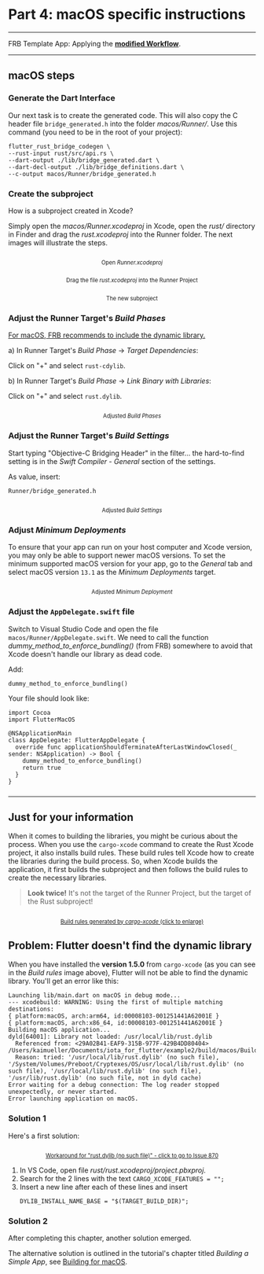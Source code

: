 # Part 4: macOS specific instructions

---

FRB Template App: Applying the **<a href="../frb-example-app">modified Workflow</a>**.

---

## macOS steps

### Generate the Dart Interface

Our next task is to create the generated code. This will also copy the C header file `bridge_generated.h` into the folder _macos/Runner/_. Use this command (you need to be in the root of your project):

```
flutter_rust_bridge_codegen \
--rust-input rust/src/api.rs \
--dart-output ./lib/bridge_generated.dart \
--dart-decl-output ./lib/bridge_definitions.dart \
--c-output macos/Runner/bridge_generated.h
```

### Create the subproject

How is a subproject created in Xcode?

Simply open the _macos/Runner.xcodeproj_ in Xcode, open the _rust/_ directory in Finder and drag the _rust.xcodeproj_ into the Runner folder. The next images will illustrate the steps.

<figure style="margin:0;">
<img src="../../../assets/macos_instructions/macos_1.jpg" alt=""><figcaption style="font-size: 0.8em;text-align:center;"><p>Open <i>Runner.xcodeproj</i></p></figcaption>
</figure>

<figure style="margin:0;">
<img src="../../../assets/macos_instructions/macos_2.jpg" alt=""><figcaption style="font-size: 0.8em;text-align:center;"><p>Drag the file <i>rust.xcodeproj</i> into the Runner Project</p></figcaption>
</figure>

<figure style="margin:0;">
<img src="../../../assets/macos_instructions/macos_3.jpg" alt=""><figcaption style="font-size: 0.8em;text-align:center;"><p>The new subproject</p></figcaption>
</figure>

### Adjust the Runner Target's _Build Phases_

<a href="https://cjycode.com/flutter_rust_bridge/integrate/ios_linking.html" target="_blank">For macOS, FRB recommends to include the dynamic library.</a>

a) In Runner Target's _Build Phase_ -> _Target Dependencies_:

Click on "+" and select `rust-cdylib`.

b) In Runner Target's _Build Phase_ -> _Link Binary with Libraries_:

Click on "+" and select `rust.dylib`.

<figure style="margin:0;">
<img src="../../../assets/macos_instructions/macos_4.jpg" alt=""><figcaption style="font-size: 0.8em;text-align:center;"><p>Adjusted <i>Build Phases</i></p></figcaption>
</figure>

### Adjust the Runner Target's _Build Settings_

Start typing "Objective-C Bridging Header" in the filter... the hard-to-find setting is in the _Swift Compiler - General_ section of the settings.

As value, insert:

```
Runner/bridge_generated.h
```

<figure style="margin:0;">
<img src="../../../assets/macos_instructions/macos_5.jpg" alt=""><figcaption style="font-size: 0.8em;text-align:center;"><p>Adjusted <i>Build Settings</i></p></figcaption>
</figure>

### Adjust _Minimum Deployments_

To ensure that your app can run on your host computer and Xcode version, you may only be able to support newer macOS versions. To set the minimum supported macOS version for your app, go to the _General_ tab and select macOS version `13.1` as the _Minimum Deployments_ target.

<figure style="margin:0;">
<img src="../../../assets/macos_instructions/macos_6.jpg" alt=""><figcaption style="font-size: 0.8em;text-align:center;"><p>Adjusted <i>Minimum Deployment</i></p></figcaption>
</figure>

### Adjust the `AppDelegate.swift` file

Switch to Visual Studio Code and open the file `macos/Runner/AppDelegate.swift`. We need to call the function _dummy_method_to_enforce_bundling()_ (from FRB) somewhere to avoid that Xcode doesn't handle our library as dead code.

Add:

```
dummy_method_to_enforce_bundling()
```

Your file should look like:

```
import Cocoa
import FlutterMacOS

@NSApplicationMain
class AppDelegate: FlutterAppDelegate {
  override func applicationShouldTerminateAfterLastWindowClosed(_ sender: NSApplication) -> Bool {
    dummy_method_to_enforce_bundling()
    return true
  }
}
```

###

---

## Just for your information

When it comes to building the libraries, you might be curious about the process. When you use the `cargo-xcode` command to create the Rust Xcode project, it also installs build rules. These build rules tell Xcode how to create the libraries during the build process. So, when Xcode builds the application, it first builds the subproject and then follows the build rules to create the necessary libraries.

> **Look twice!** It's not the target of the Runner Project, but the target of the Rust subproject!

<figure style="margin:0;">
<a href="../../../assets/xcode/macos_build-rules.jpg" target="_blank">
<img src="../../../assets/xcode/macos_build-rules.jpg" alt=""><figcaption style="font-size: 0.8em;text-align:center;"><p>Build rules generated by <i>cargo-xcode</i> (click to enlarge)</p></figcaption>
</a>
</figure>

## Problem: Flutter doesn't find the dynamic library

When you have installed the **version 1.5.0** from `cargo-xcode` (as you can see in the _Build rules_ image above), Flutter will not be able to find the dynamic library. You'll get an error like this:

```
Launching lib/main.dart on macOS in debug mode...
--- xcodebuild: WARNING: Using the first of multiple matching destinations:
{ platform:macOS, arch:arm64, id:00008103-001251441A62001E }
{ platform:macOS, arch:x86_64, id:00008103-001251441A62001E }
Building macOS application...
dyld[64001]: Library not loaded: /usr/local/lib/rust.dylib
  Referenced from: <29A02B41-EAF9-315B-977F-429B4DD80404> /Users/kaimueller/Documents/iota_for_flutter/example2/build/macos/Build/Products/Debug/example2.app/Contents/MacOS/example2
  Reason: tried: '/usr/local/lib/rust.dylib' (no such file), '/System/Volumes/Preboot/Cryptexes/OS/usr/local/lib/rust.dylib' (no such file), '/usr/local/lib/rust.dylib' (no such file), '/usr/lib/rust.dylib' (no such file, not in dyld cache)
Error waiting for a debug connection: The log reader stopped unexpectedly, or never started.
Error launching application on macOS.
```

### Solution 1

Here's a first solution:

<figure style="margin:0;">
<a style="width:50%" href="https://github.com/fzyzcjy/flutter_rust_bridge/issues/870" target="_blank">
<img src="../../../assets/dylib_workaround.jpg" alt=""><figcaption style="font-size: 0.8em;text-align:center;"><p>Workaround for "rust.dylib (no such file)" - click to go to Issue 870</p></figcaption>
</a>
</figure>

1. In VS Code, open file _rust/rust.xcodeproj/project.pbxproj_.
2. Search for the 2 lines with the text `CARGO_XCODE_FEATURES = "";`
3. Insert a new line after each of these lines and insert
   ```
   DYLIB_INSTALL_NAME_BASE = "$(TARGET_BUILD_DIR)";
   ```

### Solution 2

After completing this chapter, another solution emerged.

The alternative solution is outlined in the tutorial's chapter titled _Building a Simple App_, see [Building for macOS](../../../building-a-simple-app/building-for-macos.md).
